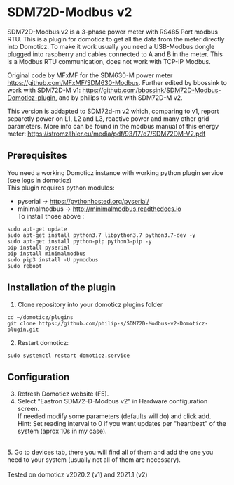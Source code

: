 # SDM72D-Modbus v2
SDM72D-Modbus v2 is a 3-phase power meter with RS485 Port modbus RTU. 
This is a plugin for domoticz to get all the data from the meter directly into Domoticz. 
To make it work usually you need a USB-Modbus dongle plugged into raspberry and cables connected to A and B in the meter. 
This is a Modbus RTU communication, does not work with TCP-IP Modbus.

Original code by MFxMF for the SDM630-M power meter https://github.com/MFxMF/SDM630-Modbus.
Further edited by bbossink to work with SDM72D-M v1: https://github.com/bbossink/SDM72D-Modbus-Domoticz-plugin,
and by philips to work with SDM72D-M v2.

This version is addapted to SDM72d-m v2 which, comparing to v1, report separetly power on L1, L2 and L3, reactive power and many other grid parameters.
More info can be found in the modbus manual of this energy meter: https://stromzähler.eu/media/pdf/93/17/d7/SDM72DM-V2.pdf

## Prerequisites
You need a working Domoticz instance with working python plugin service (see logs in domoticz)<br>
This plugin requires python modules: <br>
- pyserial -> https://pythonhosted.org/pyserial/ <br>
- minimalmodbus -> http://minimalmodbus.readthedocs.io<br>
To install those above :
```
sudo apt-get update
sudo apt-get install python3.7 libpython3.7 python3.7-dev -y
sudo apt-get install python-pip python3-pip -y
pip install pyserial
pip install minimalmodbus
sudo pip3 install -U pymodbus
sudo reboot
```
## Installation of the plugin
1. Clone repository into your domoticz plugins folder
```
cd ~/domoticz/plugins
git clone https://github.com/philip-s/SDM72D-Modbus-v2-Domoticz-plugin.git
```
2. Restart domoticz:
```
sudo systemctl restart domoticz.service 
```
## Configuration
3. Refresh Domoticz website (F5).<br>
4. Select "Eastron SDM72-D-Modbus v2" in Hardware configuration screen.<br>
If needed modify some parameters (defaults will do) and click add.<br>
Hint: Set reading interval to 0 if you want updates per "heartbeat" of the system (aprox 10s in my case).<br>
<br>
5. Go to devices tab, there you will find all of them and add the one you need to your system (usually not all of them are necessary).<br>
<br>
Tested on domoticz v2020.2 (v1) and 2021.1 (v2)
<br><br><br>


